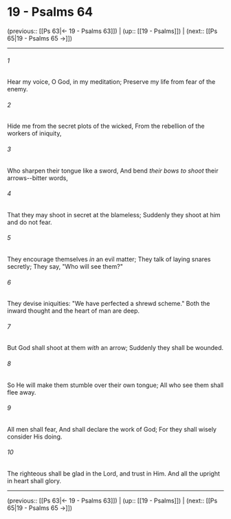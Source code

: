 # 19 - Psalms 64

(previous:: [[Ps 63|← 19 - Psalms 63]]) | (up:: [[19 - Psalms]]) | (next:: [[Ps 65|19 - Psalms 65 →]])

***


###### 1 
Hear my voice, O God, in my meditation; Preserve my life from fear of the enemy. 

###### 2 
Hide me from the secret plots of the wicked, From the rebellion of the workers of iniquity, 

###### 3 
Who sharpen their tongue like a sword, And bend _their bows to shoot_ their arrows--bitter words, 

###### 4 
That they may shoot in secret at the blameless; Suddenly they shoot at him and do not fear. 

###### 5 
They encourage themselves _in_ an evil matter; They talk of laying snares secretly; They say, "Who will see them?" 

###### 6 
They devise iniquities: "We have perfected a shrewd scheme." Both the inward thought and the heart of man are deep. 

###### 7 
But God shall shoot at them _with_ an arrow; Suddenly they shall be wounded. 

###### 8 
So He will make them stumble over their own tongue; All who see them shall flee away. 

###### 9 
All men shall fear, And shall declare the work of God; For they shall wisely consider His doing. 

###### 10 
The righteous shall be glad in the Lord, and trust in Him. And all the upright in heart shall glory.

***

(previous:: [[Ps 63|← 19 - Psalms 63]]) | (up:: [[19 - Psalms]]) | (next:: [[Ps 65|19 - Psalms 65 →]])
